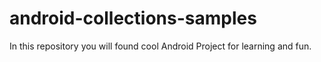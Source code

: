 # android-collections-samples
In this repository you will found cool Android Project for learning and fun.
